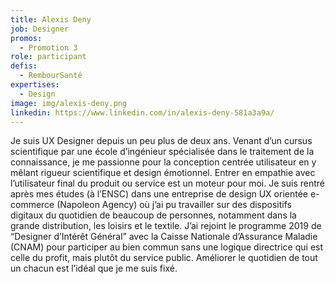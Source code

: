 ```yaml
---
title: Alexis Deny
job: Designer
promos:
  - Promotion 3
role: participant
defis:
  - RembourSanté
expertises:
  - Design
image: img/alexis-deny.png
linkedin: https://www.linkedin.com/in/alexis-deny-581a3a9a/
---
```


Je suis UX Designer depuis un peu plus de deux ans. Venant d’un cursus scientifique par une école d’ingénieur spécialisée dans le traitement de la connaissance, je me passionne pour la conception centrée utilisateur en y mêlant rigueur scientifique et design émotionnel. Entrer en empathie avec l’utilisateur final du produit ou service est un moteur pour moi. Je suis rentré après mes études (à l’ENSC) dans une entreprise de design UX orientée e-commerce (Napoleon Agency) où j’ai pu travailler sur des dispositifs digitaux du quotidien de beaucoup de personnes, notamment dans la grande distribution, les loisirs et le textile. J’ai rejoint le programme 2019 de “Designer d’Intérêt Général” avec la Caisse Nationale d’Assurance Maladie (CNAM) pour participer au bien commun sans une logique directrice qui est celle du profit, mais plutôt du service public. Améliorer le quotidien de tout un chacun est l’idéal que je me suis fixé.
